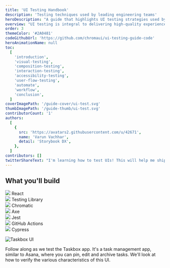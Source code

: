 ```yaml
---
title: 'UI Testing Handbook'
description: 'Testing techniques used by leading engineering teams'
heroDescription: "A guide that highlights UI testing strategies used by scaled front-end teams. You'll learn to verify everything from visual appearance to logic and even detect integration issues. Along the way, we'll demonstrate how you can reduce bugs by automatically running your tests."
overview: "UI testing is integral to delivering high-quality experiences. But there are so many ways to test that it can be overwhelming to figure out what's right for your project. This guide distills learnings from leading teams such as Target, Adobe, O'Reilly and Shopify into a pragmatic testing strategy that offers comprehensive coverage, easy setup, and low maintenance. We'll walk through the processes of setting up tooling, writing tests and automating your workflow."
order: 3
themeColor: '#2A0481'
codeGithubUrl: 'https://github.com/chromaui/ui-testing-guide-code'
heroAnimationName: null
toc:
  [
    'introduction',
    'visual-testing',
    'composition-testing',
    'interaction-testing',
    'accessibility-testing',
    'user-flow-testing',
    'automate',
    'workflow',
    'conclusion',
  ]
coverImagePath: '/guide-cover/ui-test.svg'
thumbImagePath: '/guide-thumb/ui-test.svg'
contributorCount: '1'
authors:
  [
    {
      src: 'https://avatars2.githubusercontent.com/u/42671',
      name: 'Varun Vachhar',
      detail: 'Storybook DX',
    },
  ]
contributors: []
twitterShareText: "I'm learning how to test UIs! This will help me ship UIs without worrying about stowaway bugs."
---
```


<h2>What you'll build</h2>

<div class="badge-box">
  <div class="badge">
    <img src="/frameworks/logo-react.svg"> React
  </div>
  <div class="badge">
    <img src="/frameworks/logo-testing-library.svg"> Testing Library
  </div>
  <div class="badge">
    <img src="/icon-chroma.svg"> Chromatic
  </div>
  <div class="badge">
    <img src="/frameworks/logo-axe.png"> Axe
  </div>
  <div class="badge">
    <img src="/frameworks/logo-jest.svg"> Jest
  </div>
  <div class="badge">
    <img src="/frameworks/logo-github.svg"> GitHub Actions
  </div>
  <div class="badge">
    <img src="/frameworks/logo-cypress.svg"> Cypress
  </div>
</div>

![Taskbox UI](/ui-testing-handbook/taskbox.png)

Follow along as we test the Taskbox app. It's a task management app, similar to Asana, where you can pin, edit and archive tasks. We'll look at how to verify the various characteristics of this UI.
